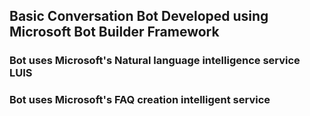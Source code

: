 ## Basic Conversation Bot Developed using Microsoft Bot Builder Framework
### Bot uses Microsoft's Natural language intelligence service LUIS
### Bot uses Microsoft's FAQ creation intelligent service